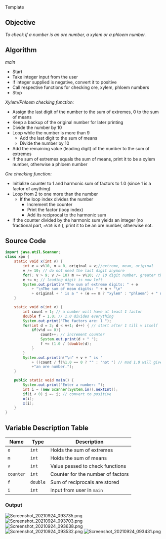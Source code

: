 Template

## Objective

_To check if a number is an ore number, a xylem or a phloem number._

## Algorithm

_main_
* Start
* Take integer input from the user
* If integer supplied is negative, convert it to positive
* Call respective functions for checking ore, xylem, phloem numbers
* Stop

_Xylem/Phloem checking function:_
* Assign the last digit of the number to the sum of extremes, 0 to the sum of means
* Keep a backup of the original number for later printing
* Divide the number by 10
* Loop while the number is more than 9
	* Add the last digit to the sum of means
	* Divide the number by 10
* Add the remaining value (leading digit) of the number to the sum of extremes
* If the sum of extremes equals the sum of means, print it to be a xylem number, otherwise a phloem number

_Ore checking function:_
* Initialize counter to 1 and harmonic sum of factors to 1.0 (since 1 is a factor of anything)
* Loop from 2 to one more than the number
	* If the loop index divides the number
		* Increment the counter
		* Print the factor (loop index)
		* Add its reciprocal to the harmonic sum
* If the counter divided by the harmonic sum yields an integer (no fractional part, `n%10` is `0` ), print it to be an ore number, otherwise not.

## Source Code

```java
import java.util.Scanner;
class xpo {
    static void x(int v) {
        int e = v%10, m = 0, original = v;//extreme, mean, original
        v /= 10; // do not need the last digit anymore
        for(; v > 9; v /= 10) m += v%10; // 10 digit number, greater than 9
        e += v; // leading digit is now left
        System.out.println("The sum of extreme digits: " + e
            + "\nThe sum of mean digits: " + m + "\n"
            + original + " is a " + (e == m ? "xylem" : "phloem") + " number.");
    }

    static void o(int v) {
        int count = 1; // a number will have at least 1 factor
        double f = 1.0; // 1.0 divides everything
        System.out.print("The factors are: 1 ");
        for(int d = 2; d < v+1; d++) { // start after 1 till v itself
            if(v%d == 0){
                count++; // increment counter
                System.out.print(d + " ");
                f += (1.0 / (double)d);
            }
        }
        System.out.println("\n" + v + " is "
            + ((count / f)%1.0 == 0 ? "" : "not ") // mod 1.0 will give fractional part
            +"an ore number.");
    }

    public static void main() {
        System.out.print("Enter a number: ");
        int i = (new Scanner(System.in)).nextInt();
        if(i < 0) i =- i; // convert to positive
        o(i);
        x(i);
    }
}
```

## Variable Description Table

| Name | Type | Description |
| - | - | - |
| `e` | `int` | Holds the sum of extremes |
| `m` | `int` | Holds the sum of means |
| `v` | `int` | Value passed to check functions |
| `counter` | `int` | Counter for the number of factors |
| `f` | `double` | Sum of reciprocals are stored |
| `i` | `int` | Input from user in `main` |

### Output

![Screenshot_20210924_093735.png](/_resources/ccf2a08d807349c4adb12a872445d6e6.png)
![Screenshot_20210924_093703.png](/_resources/43670064b4b8435e96af862874aed67f.png)
![Screenshot_20210924_093638.png](/_resources/6b6823c1c04740bdbc568f3b4e74b65e.png)
![Screenshot_20210924_093532.png](/_resources/b9ca7987475440a79479f0baf07bc24c.png)
![Screenshot_20210924_093431.png](/_resources/cf8767474ab24afaa8164e862eed00f5.png)
